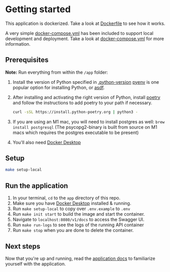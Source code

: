 # Getting started

This application is dockerized. Take a look at [Dockerfile](/app/Dockerfile) to see how it works.

A very simple [docker-compose.yml](/docker-compose.yml) has been included to support local development and deployment. Take a look at [docker-compose.yml](/docker-compose.yml) for more information.

## Prerequisites

**Note:** Run everything from within the `/app` folder:

1. Install the version of Python specified in [.python-version](/app/.python-version)
   [pyenv](https://github.com/pyenv/pyenv#installation) is one popular option for installing Python,
   or [asdf](https://asdf-vm.com/).

2. After installing and activating the right version of Python, install
   [poetry](https://python-poetry.org/docs/#installation) and follow the instructions to add poetry to your path if necessary.

   ```bash
   curl -sSL https://install.python-poetry.org | python3 -
   ```

3. If you are using an M1 mac, you will need to install postgres as well: `brew install postgresql` (The psycopg2-binary is built from source on M1 macs which requires the postgres executable to be present)

4. You'll also need [Docker Desktop](https://www.docker.com/products/docker-desktop/)

## Setup

```bash
make setup-local
```

## Run the application

1. In your terminal, `cd` to the `app` directory of this repo.
2. Make sure you have [Docker Desktop](https://www.docker.com/products/docker-desktop/) installed & running.
3. Run `make setup-local` to copy over `.env.example` to `.env`
4. Run `make init start` to build the image and start the container.
5. Navigate to `localhost:8080/v1/docs` to access the Swagger UI.
6. Run `make run-logs` to see the logs of the running API container
7. Run `make stop` when you are done to delete the container.

## Next steps

Now that you're up and running, read the [application docs](README.md) to familiarize yourself with the application.
